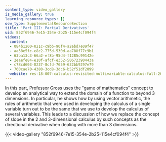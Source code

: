 ```yaml
---
content_type: video_gallery
is_media_gallery: true
learning_resource_types: []
ocw_type: SupplementalResourceSection
title: 'Part III: Partial Derivatives'
uid: 852f6946-7e15-354e-2b25-115e4cf094f4
videos:
  content:
  - 084b1200-021c-c9bb-90f4-a2ebd7e09f47
  - aa38e5fc-e8c2-775d-530d-aa788f77c9b1
  - 63ba13c3-66a2-ef8b-95d4-f1285c99142e
  - 2eaefe84-e10f-afcf-e352-50672390443a
  - c78cd603-8237-8cfd-7659-632bb9297e79
  - 760cae70-4380-3cd8-3dc6-b52f51df2099
  website: res-18-007-calculus-revisited-multivariable-calculus-fall-2011
---
```


In this part, Professor Gross uses the "game of mathematics" concept to develop an analytical way to extend the domain of a function to beyond 3 dimensions. In particular, he shows how by using vector arithmetic, the rules of arithmetic that were used in developing the calculus of a single variable turn out to be the same that we use to develop the calculus of several variables. This leads to a discussion of how we replace the concept of slope in the 2 and 3-dimensional calculus by such concepts as the directional derivative when dealing with more than 3 dimensions.

{{< video-gallery "852f6946-7e15-354e-2b25-115e4cf094f4" >}}

